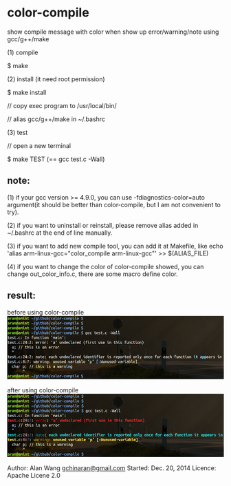 color-compile
=============

show compile message with color when show up error/warning/note using gcc/g++/make

(1) compile

$ make

(2) install (it need root permission)

$ make install

// copy exec program to /usr/local/bin/

// alias gcc/g++/make in ~/.bashrc

(3) test

// open a new terminal

$ make TEST (== gcc test.c -Wall)

note:
-----
(1) if your gcc version >= 4.9.0, you can use -fdiagnostics-color=auto argument(it should be better than color-compile, but I am not convenient to try).

(2) if you want to uninstall or reinstall, please remove alias added in ~/.bashrc at the end of line manually.

(3) if you want to add new compile tool, you can add it at Makefile, like echo 'alias arm-linux-gcc="color_compile arm-linux-gcc"' >> $(ALIAS_FILE)

(4) if you want to change the color of color-compile showed, you can change out_color_info.c, there are some macro define color.

result:
-------
before using color-compile
![before using color-compile](https://github.com/chinaran/my-pictures/blob/master/color-compile/before.png)

after using color-compile
![after using color-compile](https://github.com/chinaran/my-pictures/blob/master/color-compile/after.png)

Author: Alan Wang <gchinaran@gmail.com>
Started: Dec. 20, 2014
Licence: Apache Licene 2.0
